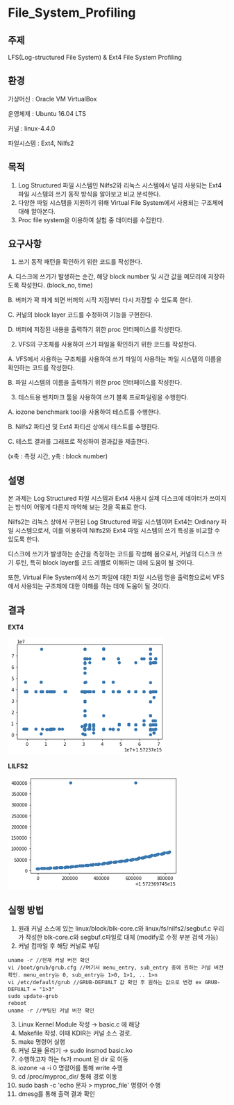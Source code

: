 # File_System_Profiling

## 주제		
LFS(Log-structured File System) & Ext4 File System Profiling

## 환경		
가상머신 : Oracle VM VirtualBox

운영체제 : Ubuntu 16.04 LTS 

커널 : linux-4.4.0

파일시스템 : Ext4, Nilfs2

## 목적
1.	Log Structured 파일 시스템인 Nilfs2와 리눅스 시스템에서 널리 사용되는 Ext4 파일 시스템의 쓰기 동작 방식을 알아보고 비교 분석한다.
2.	다양한 파일 시스템을 지원하기 위해 Virtual File System에서 사용되는 구조체에 대해 알아본다.
3.	Proc file system을 이용하여 실험 중 데이터를 수집한다.

## 요구사항
1.	쓰기 동작 패턴을 확인하기 위한 코드를 작성한다.

A.	디스크에 쓰기가 발생하는 순간, 해당 block number 및 시간 값을 메모리에 저장하도록 작성한다. (block_no, time)

B.	버퍼가 꽉 파게 되면 버퍼의 시작 지점부터 다시 저장할 수 있도록 한다.

C.	커널의 block layer 코드를 수정하여 기능을 구현한다.

D.	버퍼에 저장된 내용을 출력하기 위한 proc 인터페이스를 작성한다.

2.	VFS의 구조체를 사용하여 쓰기 파일을 확인하기 위한 코드를 작성한다.

A.	VFS에서 사용하는 구조체를 사용하여 쓰기 파일이 사용하는 파일 시스템의 이름을 확인하는 코드를 작성한다.

B.	파일 시스템의 이름을 출력하기 위한 proc 인터페이스를 작성한다.

3.	테스트용 벤치마크 툴을 사용하여 쓰기 블록 프로파일링을 수행한다.

A.	iozone benchmark tool을 사용하여 테스트를 수행한다.

B.	Nilfs2 파티션 및 Ext4 파티션 상에서 테스트를 수행한다.

C.	테스트 결과를 그래프로 작성하여 결과값을 제출한다. 

(x축 : 측정 시간, y축 : block number)

## 설명
본 과제는 Log Structured 파일 시스템과 Ext4 사용시 실제 디스크에 데이터가 쓰여지는 방식이 어떻게 다른지 파악해 보는 것을 목표로 한다.

Nilfs2는 리눅스 상에서 구현된 Log Structured 파일 시스템이며 Ext4는 Ordinary 파일 시스템으로서, 이를 이용하여 Nilfs2와 Ext4 파일 시스템의 쓰기 특성을 비교할 수 있도록 한다.

디스크에 쓰기가 발생하는 순간을 측정하는 코드를 작성해 봄으로서, 커널의 디스크 쓰기 루틴, 특히 block layer를 코드 레벨로 이해하는 데에 도움이 될 것이다.

또한, Virtual File System에서 쓰기 파일에 대한 파일 시스템 명을 출력함으로써 VFS에서 사용되는 구조체에 대한 이해를 하는 데에 도움이 될 것이다.

## 결과

**EXT4**

![ext4](https://github.com/sujinnaljin/File_System_Profiling/blob/master/Result/ext4_plotting.png)

**LILFS2**

![nilfs2](https://github.com/sujinnaljin/File_System_Profiling/blob/master/Result/nilfs2_plotting.png)

## 실행 방법
1. 원래 커널 소스에 있는 linux/block/blk-core.c와 linux/fs/nilfs2/segbuf.c 우리가 작성한 blk-core.c와 segbuf.c파일로 대체 (modify로 수정 부분 검색 가능)
2. 커널 컴파일 후 해당 커널로 부팅
```
uname -r //현재 커널 버전 확인
vi /boot/grub/grub.cfg //여기서 menu_entry, sub_entry 중에 원하는 커널 버전 확인. menu_entry는 0, sub_entry는 1>0, 1>1, .. 1>n
vi /etc/default/grub //GRUB-DEFUALT 값 확인 후 원하는 값으로 변경 ex GRUB-DEFUALT = "1>3"
sudo update-grub
reboot
uname -r //부팅된 커널 버전 확인
```
3. Linux Kernel Module 작성 → basic.c 에 해당
4. Makefile 작성. 이때 KDIR는 커널 소스 경로.
5. make 명령어 실행 
6. 커널 모듈 올리기 → sudo insmod basic.ko
7. 수행하고자 하는 fs가 mount 된 dir 로 이동
8.  iozone -a -i 0 명령어를 통해 write 수행
9.  cd /proc/myproc_dir/ 통해 경로 이동
10. sudo bash -c 'echo  문자 > myproc_file' 명령어 수행
11. dmesg를 통해 출력 결과 확인
